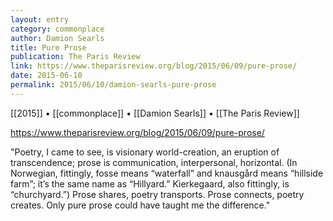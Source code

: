 ```yaml
---
layout: entry
category: commonplace
author: Damion Searls
title: Pure Prose
publication: The Paris Review
link: https://www.theparisreview.org/blog/2015/06/09/pure-prose/
date: 2015-06-10
permalink: 2015/06/10/damion-searls-pure-prose
---
```


[[2015]] • [[commonplace]] • [[Damion Searls]] • [[The Paris Review]] 

https://www.theparisreview.org/blog/2015/06/09/pure-prose/

"Poetry, I came to see, is visionary world-creation, an eruption of transcendence; prose is communication, interpersonal, horizontal. (In Norwegian, fittingly, fosse means “waterfall” and knausgård means “hillside farm”; it’s the same name as “Hillyard.” Kierkegaard, also fittingly, is “churchyard.”) Prose shares, poetry transports. Prose connects, poetry creates. Only pure prose could have taught me the difference."
